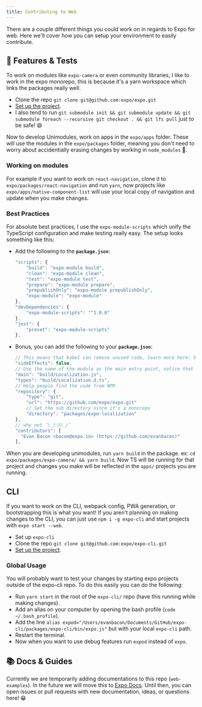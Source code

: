 ```yaml
---
title: Contributing to Web
---
```


There are a couple different things you could work on in regards to Expo for web. Here we'll cover how you can setup your environment to easily contribute.

## 💎 Features & Tests

To work on modules like `expo-camera` or even community libraries, I like to work in the expo monorepo, this is because it's a yarn workspace which links the packages really well.

- Clone the repo `git clone git@github.com:expo/expo.git`
- [Set up the project](https://github.com/expo/expo/#set-up).
- I also tend to run `git submodule init && git submodule update && git submodule foreach --recursive git checkout . && git lfs pull` just to be safe! 😄

Now to develop Unimodules, work on apps in the `expo/apps` folder.
These will use the modules in the `expo/packages` folder, meaning you don't need to worry about accidentially erasing changes by working in `node_modules` 😬.

### Working on modules

For example if you want to work on `react-navigation`, clone it to `expo/packages/react-navigation` and run `yarn`, now projects like `expo/apps/native-component-list` will use your local copy of navigation and update when you make changes.

### Best Practices

For absolute best practices, I use the `expo-module-scripts` which unify the TypeScript configuration and make testing really easy. The setup looks something like this:

- Add the following to the **`package.json`**:
  ```js
  "scripts": {
      "build": "expo-module build",
      "clean": "expo-module clean",
      "test": "expo-module test",
      "prepare": "expo-module prepare",
      "prepublishOnly": "expo-module prepublishOnly",
      "expo-module": "expo-module"
  },
  "devDependencies": {
      "expo-module-scripts": "^1.0.0"
  },
  "jest": {
      "preset": "expo-module-scripts"
  },
  ```
- Bonus, you can add the following to your **`package.json`**:
  ```js
  // This means that babel can remove unused code, learn more here: https://webpack.js.org/guides/tree-shaking/
  "sideEffects": false,
  // Use the name of the module as the main entry point, notice that we point to the build folder.
  "main": "build/Localization.js",
  "types": "build/Localization.d.ts",
  // Help people find the code from NPM
  "repository": {
      "type": "git",
      "url": "https://github.com/expo/expo.git"
      // Set the sub directory since it's a monorepo
      "directory": "packages/expo-localization"
  },
  // why not ¯\_(ツ)_/¯
  "contributors": [
    "Evan Bacon <bacon@expo.io> (https://github.com/evanbacon)"
  ],
  ```

When you are developing unimodules, run `yarn build` in the package. ex: `cd expo/packages/expo-camera/ && yarn build`.
Now TS will be running for that project and changes you make will be reflected in the `apps/` projects you are running.

## CLI

If you want to work on the CLI, webpack config, PWA generation, or bootstrapping this is what you want! If you aren't planning on making changes to the CLI, you can just use `npm i -g expo-cli` and start projects with `expo start --web`.

- Set up `expo-cli`
- Clone the repo `git clone git@github.com:expo/expo-cli.git`
- [Set up the project](https://github.com/expo/expo-cli/blob/master/CONTRIBUTING.md#setting-up-the-repository-for-development).

### Global Usage

You will probably want to test your changes by starting expo projects outside of the expo-cli repo. To do this easily you can do the following:

- Run `yarn start` in the root of the `expo-cli/` repo (have this running while making changes).
- Add an alias on your computer by opening the bash profile (`code ~/.bash_profile`).
- Add the line `alias expod="/Users/evanbacon/Documents/GitHub/expo-cli/packages/expo-cli/bin/expo.js"` but with your local `expo-cli` path.
- Restart the terminal.
- Now when you want to use debug features run `expod` instead of `expo`.

## 📚 Docs & Guides

Currently we are temporarily adding documentations to this repo (`web-examples`). In the future we will move this to [Expo Docs](https://docs.expo.io). Until then, you can open issues or pull requests with new documentation, ideas, or questions here! 😁
